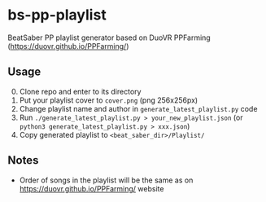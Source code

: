 # bs-pp-playlist
BeatSaber PP playlist generator based on DuoVR PPFarming (https://duovr.github.io/PPFarming/)

## Usage
0. Clone repo and enter to its directory
1. Put your playlist cover to `cover.png` (png 256x256px)
2. Change playlist name and author in `generate_latest_playlist.py` code
3. Run `./generate_latest_playlist.py > your_new_playlist.json` (or `python3 generate_latest_playlist.py > xxx.json`)
4. Copy generated playlist to `<beat_saber_dir>/Playlist/`

## Notes
* Order of songs in the playlist will be the same as on https://duovr.github.io/PPFarming/ website
